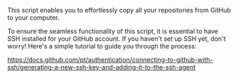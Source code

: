 This script enables you to effortlessly copy all your repositories from GitHub to your computer.

To ensure the seamless functionality of this script, it is essential to have SSH installed for your GitHub account. If you haven't set up SSH yet, don't worry! Here's a simple tutorial to guide you through the process:

https://docs.github.com/pt/authentication/connecting-to-github-with-ssh/generating-a-new-ssh-key-and-adding-it-to-the-ssh-agent